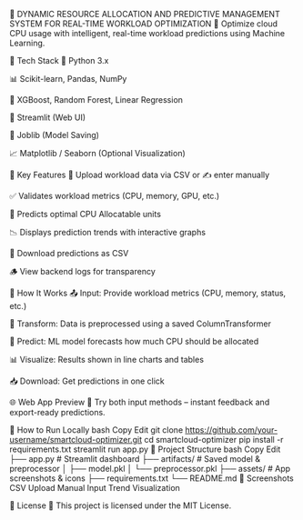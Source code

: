 🚀 DYNAMIC RESOURCE ALLOCATION AND PREDICTIVE MANAGEMENT SYSTEM FOR REAL-TIME WORKLOAD OPTIMIZATION
🔧 Optimize cloud CPU usage with intelligent, real-time workload predictions using Machine Learning.

🧰 Tech Stack
🐍 Python 3.x

📊 Scikit-learn, Pandas, NumPy

🧠 XGBoost, Random Forest, Linear Regression

🎯 Streamlit (Web UI)

🧱 Joblib (Model Saving)

📈 Matplotlib / Seaborn (Optional Visualization)

🌟 Key Features
📁 Upload workload data via CSV or ✍️ enter manually

✅ Validates workload metrics (CPU, memory, GPU, etc.)

🤖 Predicts optimal CPU Allocatable units

📉 Displays prediction trends with interactive graphs

💾 Download predictions as CSV

🪵 View backend logs for transparency

🧠 How It Works
📤 Input: Provide workload metrics (CPU, memory, status, etc.)

🧪 Transform: Data is preprocessed using a saved ColumnTransformer

🔮 Predict: ML model forecasts how much CPU should be allocated

📊 Visualize: Results shown in line charts and tables

📥 Download: Get predictions in one click

🌐 Web App Preview
📌 Try both input methods – instant feedback and export-ready predictions.


🧪 How to Run Locally
bash
Copy
Edit
git clone https://github.com/your-username/smartcloud-optimizer.git
cd smartcloud-optimizer
pip install -r requirements.txt
streamlit run app.py
📁 Project Structure
bash
Copy
Edit
├── app.py                  # Streamlit dashboard
├── artifacts/              # Saved model & preprocessor
│   ├── model.pkl
│   └── preprocessor.pkl
├── assets/                 # App screenshots & icons
├── requirements.txt
└── README.md
📸 Screenshots
CSV Upload	Manual Input	Trend Visualization

📄 License
📝 This project is licensed under the MIT License.


